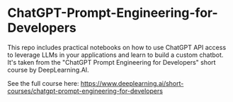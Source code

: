 # ChatGPT-Prompt-Engineering-for-Developers
This repo includes practical notebooks on how to use ChatGPT API access to leverage LLMs in your applications and learn to build a custom chatbot. It's taken from the "ChatGPT Prompt Engineering for Developers" short course by DeepLearning.AI.

See the full course here: https://www.deeplearning.ai/short-courses/chatgpt-prompt-engineering-for-developers
